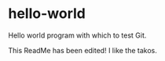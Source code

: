 hello-world
===========

Hello world program with which to test Git. 

This ReadMe has been edited!
I like the takos.

